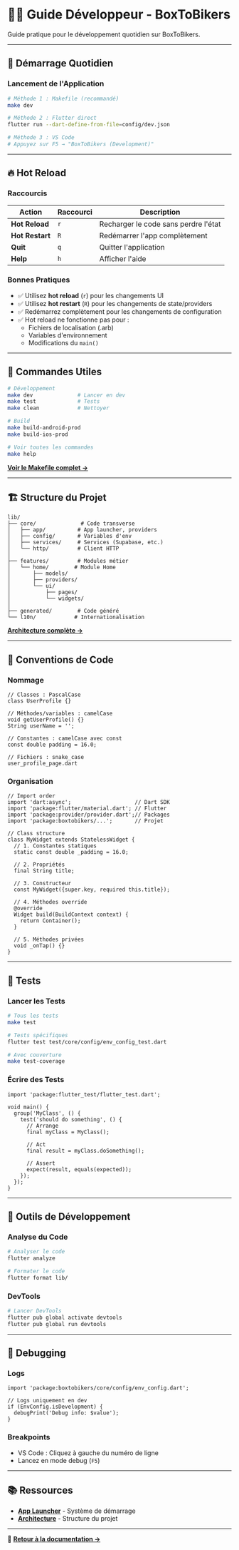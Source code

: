 # 👨‍💻 Guide Développeur - BoxToBikers

Guide pratique pour le développement quotidien sur BoxToBikers.

---

## 🚀 Démarrage Quotidien

### Lancement de l'Application

```bash
# Méthode 1 : Makefile (recommandé)
make dev

# Méthode 2 : Flutter direct
flutter run --dart-define-from-file=config/dev.json

# Méthode 3 : VS Code
# Appuyez sur F5 → "BoxToBikers (Development)"
```

---

## 🔥 Hot Reload

### Raccourcis

| Action | Raccourci | Description |
|--------|-----------|-------------|
| **Hot Reload** | `r` | Recharger le code sans perdre l'état |
| **Hot Restart** | `R` | Redémarrer l'app complètement |
| **Quit** | `q` | Quitter l'application |
| **Help** | `h` | Afficher l'aide |

### Bonnes Pratiques

- ✅ Utilisez **hot reload** (`r`) pour les changements UI
- ✅ Utilisez **hot restart** (`R`) pour les changements de state/providers
- ✅ Redémarrez complètement pour les changements de configuration
- ✅ Hot reload ne fonctionne pas pour :
  - Fichiers de localisation (.arb)
  - Variables d'environnement
  - Modifications du `main()`

---

## 🧰 Commandes Utiles

```bash
# Développement
make dev              # Lancer en dev
make test             # Tests
make clean            # Nettoyer

# Build
make build-android-prod
make build-ios-prod

# Voir toutes les commandes
make help
```

**[Voir le Makefile complet →](../../Makefile)**

---

## 🏗️ Structure du Projet

```
lib/
├── core/              # Code transverse
│   ├── app/          # App launcher, providers
│   ├── config/       # Variables d'env
│   ├── services/     # Services (Supabase, etc.)
│   └── http/         # Client HTTP
│
├── features/         # Modules métier
│   └── home/        # Module Home
│       ├── models/
│       ├── providers/
│       └── ui/
│           ├── pages/
│           └── widgets/
│
├── generated/        # Code généré
└── l10n/            # Internationalisation
```

**[Architecture complète →](../architecture/README.md)**

---

## 📝 Conventions de Code

### Nommage

```text
// Classes : PascalCase
class UserProfile {}

// Méthodes/variables : camelCase
void getUserProfile() {}
String userName = '';

// Constantes : camelCase avec const
const double padding = 16.0;

// Fichiers : snake_case
user_profile_page.dart
```

### Organisation

```text
// Import order
import 'dart:async';                    // Dart SDK
import 'package:flutter/material.dart'; // Flutter
import 'package:provider/provider.dart';// Packages
import 'package:boxtobikers/...';       // Projet

// Class structure
class MyWidget extends StatelessWidget {
  // 1. Constantes statiques
  static const double _padding = 16.0;
  
  // 2. Propriétés
  final String title;
  
  // 3. Constructeur
  const MyWidget({super.key, required this.title});
  
  // 4. Méthodes override
  @override
  Widget build(BuildContext context) {
    return Container();
  }
  
  // 5. Méthodes privées
  void _onTap() {}
}
```

---

## 🧪 Tests

### Lancer les Tests

```bash
# Tous les tests
make test

# Tests spécifiques
flutter test test/core/config/env_config_test.dart

# Avec couverture
make test-coverage
```

### Écrire des Tests

```text
import 'package:flutter_test/flutter_test.dart';

void main() {
  group('MyClass', () {
    test('should do something', () {
      // Arrange
      final myClass = MyClass();
      
      // Act
      final result = myClass.doSomething();
      
      // Assert
      expect(result, equals(expected));
    });
  });
}
```

---

## 🔧 Outils de Développement

### Analyse du Code

```bash
# Analyser le code
flutter analyze

# Formater le code
flutter format lib/
```

### DevTools

```bash
# Lancer DevTools
flutter pub global activate devtools
flutter pub global run devtools
```

---

## 🐛 Debugging

### Logs

```text
import 'package:boxtobikers/core/config/env_config.dart';

// Logs uniquement en dev
if (EnvConfig.isDevelopment) {
  debugPrint('Debug info: $value');
}
```

### Breakpoints

- VS Code : Cliquez à gauche du numéro de ligne
- Lancez en mode debug (`F5`)

---

## 📚 Ressources

- **[App Launcher](app-launcher.md)** - Système de démarrage
- **[Architecture](../architecture/README.md)** - Structure du projet

---

📖 **[Retour à la documentation →](../README.md)**


